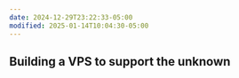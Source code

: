 ```yaml
---
date: 2024-12-29T23:22:33-05:00
modified: 2025-01-14T10:04:30-05:00
---
```

## Building a VPS to support the unknown

